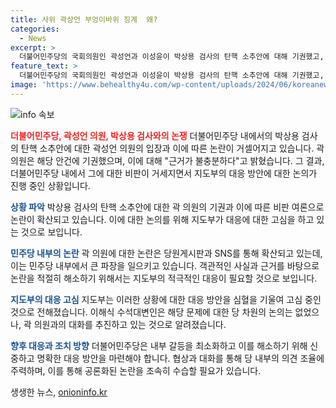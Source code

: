 ```yaml
---
title: 사위 곽상언 부엉이바위 징계  왜?
categories:
  - News
excerpt: >
  더불어민주당의 국회의원인 곽성언과 이성윤이 박상용 검사의 탄핵 소추안에 대해 기권했고, 이로 인해 노무현 전 대통령의 사위인 곽 의원에 대한 비판이 고조되고 있다. 이에 지도부는 대응에 어려움을 겪고 있으며, 논란이 지속되고 있는 가운데 곽 의원은 당 차원의 논의가 없었음에도 불구하고 지도부와의 대화를 요청하고 있는 것으로 알려졌다.
feature_text: >
  더불어민주당의 국회의원인 곽성언과 이성윤이 박상용 검사의 탄핵 소추안에 대해 기권했고, 이로 인해 노무현 전 대통령의 사위인 곽 의원에 대한 비판이 고조되고 있다. 이에 지도부는 대응에 어려움을 겪고 있으며, 논란이 지속되고 있는 가운데 곽 의원은 당 차원의 논의가 없었음에도 불구하고 지도부와의 대화를 요청하고 있는 것으로 알려졌다.
image: 'https://www.behealthy4u.com/wp-content/uploads/2024/06/koreanews.jpg'
---
```


<p><img src="https://www.behealthy4u.com/wp-content/uploads/2024/06/koreanews.jpg" alt="info 속보" /></p>

<p><b><span style="color: #ee2323;">더불어민주당, 곽성언 의원, 박상용 검사와의 논쟁</span></b>
더불어민주당 내에서의 박상용 검사의 탄핵 소추안에 대한 곽성언 의원의 입장과 이에 따른 논란이 거셀어지고 있습니다. 곽 의원은 해당 안건에 기권했으며, 이에 대해 "근거가 불충분하다"고 밝혔습니다. 그 결과, 더불어민주당 내에서 그에 대한 비판이 거세지면서 지도부의 대응 방안에 대한 논의가 진행 중인 상황입니다.</p>

<p><b><span style="color: #1a5490;">상황 파악</span></b>
박상용 검사의 탄핵 소추안에 대한 곽 의원의 기권과 이에 따른 비판 여론으로 논란이 확산되고 있습니다. 이에 대한 논의를 위해 지도부가 대응에 대한 고심을 하고 있는 것으로 보입니다.</p>

<p><b><span style="color: #1a5490;">민주당 내부의 논란</span></b>
곽 의원에 대한 논란은 당원게시판과 SNS를 통해 확산되고 있는데, 이는 민주당 내부에서 큰 파장을 일으키고 있습니다. 객관적인 사실과 근거를 바탕으로 논란을 적절히 해소하기 위해서는 지도부의 적극적인 대응이 필요할 것으로 보입니다.</p>

<p><b><span style="color: #1a5490;">지도부의 대응 고심</span></b>
지도부는 이러한 상황에 대한 대응 방안을 심혈을 기울여 고심 중인 것으로 전해졌습니다. 이해식 수석대변인은 해당 문제에 대한 당 차원의 논의는 없었으나, 곽 의원과의 대화를 추진하고 있는 것으로 알려졌습니다.</p>

<p><b><span style="color: #1a5490;">향후 대응과 조치 방향</span></b>
더불어민주당은 내부 갈등을 최소화하고 이를 해소하기 위해 신중하고 명확한 대응 방안을 마련해야 합니다. 협상과 대화를 통해 당 내부의 의견 조율에 주력하며, 이를 통해 공론화된 논란을 조속히 수습할 필요가 있습니다.</p>
생생한 뉴스, <a href="https://onioninfo.kr" rel="dofollow">onioninfo.kr</a>


